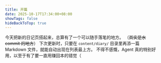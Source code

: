 ```yaml
---
title: 开篇
date: 2025-10-17T17:34:00+08:00
showTags: false
hideBackToTop: true
---
```


今天把新的日记页搭起来，总算有了一个可以随手落笔的地方。  （~~其实是水 commit 的地方~~）
下次更新时，只要在 `content/diary/` 目录里再添一篇 Markdown 文件，就能自动出现在列表最上方。
不得不感慨，Agent 真的特别好用，以至于有了要一直用赚回本的错觉（

